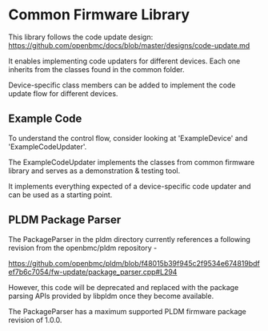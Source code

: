 # Common Firmware Library

This library follows the code update design:
<https://github.com/openbmc/docs/blob/master/designs/code-update.md>

It enables implementing code updaters for different devices. Each one inherits
from the classes found in the common folder.

Device-specific class members can be added to implement the code update flow for
different devices.

## Example Code

To understand the control flow, consider looking at 'ExampleDevice' and
'ExampleCodeUpdater'.

The ExampleCodeUpdater implements the classes from common firmware library and
serves as a demonstration & testing tool.

It implements everything expected of a device-specific code updater and can be
used as a starting point.

## PLDM Package Parser

The PackageParser in the pldm directory currently references a following
revision from the openbmc/pldm repository -

<https://github.com/openbmc/pldm/blob/f48015b39f945c2f9534e674819bdfef7b6c7054/fw-update/package_parser.cpp#L294>

However, this code will be deprecated and replaced with the package parsing APIs
provided by libpldm once they become available.

The PackageParser has a maximum supported PLDM firmware package revision of
1.0.0.
